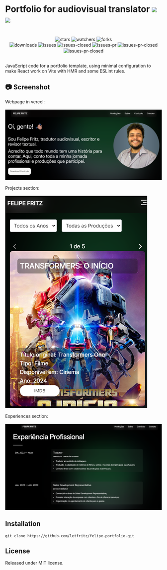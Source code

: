 # Portfolio for audiovisual translator <img src="https://skillicons.dev/icons?i=javascript" /> <img src="https://skillicons.dev/icons?i=vercel" />

<div align="center"><br/>
  <div style="display: inline-block;">
    <img align="center" alt="stars" src="https://img.shields.io/github/stars/letfritz/DER-SmartCampus.svg">
    <img align="center" alt="watchers" src="https://img.shields.io/github/watchers/letfritz/DER-SmartCampus.svg">
    <img align="center" alt="forks" src="https://img.shields.io/github/forks/letfritz/DER-SmartCampus.svg">
  </div>
  <div style="display: inline-block;">
    <img align="center" alt="downloads" src="https://img.shields.io/github/downloads/letfritz/DER-SmartCampus/total.svg">
    <img align="center" alt="issues" src="https://img.shields.io/github/issues/letfritz/DER-SmartCampus/total.svg">
    <img align="center" alt="issues-closed" src="https://img.shields.io/github/issues-closed/letfritz/DER-SmartCampus/total.svg">
    <img align="center" alt="issues-pr" src="https://img.shields.io/github/issues-pr/letfritz/DER-SmartCampus/total.svg">
    <img align="center" alt="issues-pr-closed" src="https://img.shields.io/github/issues-pr-closed/letfritz/DER-SmartCampus/total.svg">
    <img align="center" alt="issues-pr-closed" src="https://img.shields.io/github/license/letfritz/DER-SmartCampus.svg">
  </div>
</div><br/>

JavaScript code for a portfolio template, using minimal configuration to make React work on Vite with HMR and some ESLint rules.

## 📷 Screenshot
Webpage in vercel:<br></br>
![hero](https://github.com/letfritz/felipe-portfolio/blob/main/public/assets/screenshot/hero.png)

Projects section:<br></br>
![project](https://github.com/letfritz/felipe-portfolio/blob/main/public/assets/screenshot/projects.png)

Experiences section:<br></br>
![experiences](https://github.com/letfritz/felipe-portfolio/blob/main/public/assets/screenshot/experiences.png)

## Installation
   ```
   git clone https://github.com/letfritz/felipe-portfolio.git
   ```

## License
Released under MIT license.
